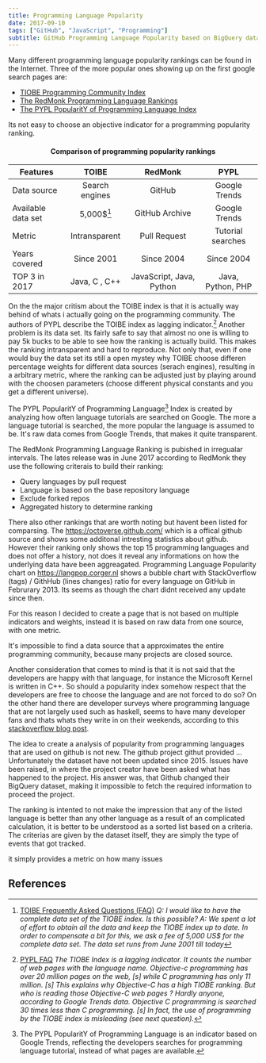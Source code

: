 ```yaml
---
title: Programming Language Popularity
date: 2017-09-10
tags: ["GitHub", "JavaScript", "Programming"]
subtitle: GitHub Programming Language Popularity based on BigQuery data
---
```


Many different programming language popularity rankings can be found in the Internet. Three of the more popular ones showing up on the first google search pages are:

* [TIOBE Programming Community Index](//tiobe.com/tiobe-index/)
* [The RedMonk Programming Language Rankings](//redmonk.com/sogrady/2016/07/20/language-rankings-6-16/)
* [The PYPL PopularitY of Programming Language Index](//pypl.github.io/PYPL.html)

Its not easy to choose an objective indicator for a programming popularity ranking.

#### <center>Comparison of programming popularity rankings</center>

| Features           | TOIBE           | RedMonk                  | PYPL              |
| -------------      | :-------------: | :-------------:          | :-----:           |
| Data source        | Search engines  | GitHub                   | Google Trends     |
| Available data set | 5,000$[^toibe]  | GitHub Archive           | Google Trends     |
| Metric             | Intransparent   | Pull Request             | Tutorial searches |
| Years covered      | Since 2001      | Since 2004               | Since 2004        |
| TOP 3 in 2017      | Java, C , C++   | JavaScript, Java, Python | Java, Python, PHP |

On the the major critism about the TOIBE index is that it is actually way behind of whats i actually going on the programming community. The authors of PYPL describe the TOIBE index as lagging indicator.[^pypldiff] Another problem is its data set. Its fairly safe to say that almost no one is willing to pay 5k bucks to be able to see how the ranking is actually build. This makes the ranking intransparent and hard to reproduce. Not only that, even if one would buy the data set its still a open mystey why TOIBE choose differen percentage weights for different data sources (serach engines), resulting in a arbitrary metric, where the ranking can be adjusted just by playing around with the choosen parameters (choose different physical constants and you get a different universe).

The PYPL PopularitY of Programming Language[^pypl] Index is created by analyzing how often language tutorials are searched on Google. The more a language tutorial is searched, the more popular the language is assumed to be. It's raw data comes from Google Trends, that makes it quite transparent.

The RedMonk Programming Language Ranking is pubished in irregualar intervals. The lates release was in June 2017 according to RedMonk they use the following criterais to build their ranking:

* Query languages by pull request
* Language is based on the base repository language
* Exclude forked repos
* Aggregated history to determine ranking

There also other rankings that are worth noting but havent been listed for comparsing.
The https://octoverse.github.com/ which is a offical github source and shows some additonal intresting statistics about github. However their ranking only shows the top 15 programming languages and does not offer a history, not does it reveal any informations on how the underlying data have been aggreagated. Programming Language Popularity chart on https://langpop.corger.nl shows a bubble chart with StackOverflow (tags) / GithHub (lines changes) ratio for every language on GitHub in Februrary 2013. Its seems as though the chart didnt received any update since then.



For this reason I decided to create a page that is not based on multiple indicators and weights, instead it is based on raw data from one source, with one metric.

It's impossible to find a data source that a approximates the entire programming community, because many projects are closed source.

Another consideration that comes to mind is that it is not said that the developers are happy with that language, for instance the Microsoft Kernel is written in C++. So
should a popularity index somehow respect that the developers are free to choose the language and are not forced to do so? On the other hand there are developer surveys where programming language that are not largely used such as haskell, seems to have many developer fans and thats whats they write in on their weekends, according to this [stackoverflow blog post](https://stackoverflow.blog/2017/02/07/what-programming-languages-weekends/).

The idea to create a analysis of popularity from programming languages that are used on github is not new. The github project githut provided ... 
Unfortunately the dataset have not been updated since 2015. Issues have been raised, in where the project creator have been asked what has happened to the project. His answer was, that Github changed their BigQuery dataset, making it impossible to fetch the required information to proceed the project.

The ranking is intented to not make the impression that any of the listed language is better than any other language as a result of an complicated calculation, it is better to be understood as a sorted list based on a criteria. The criterias are given by the dataset itself, they are simply the type of events that got tracked.

it simply provides a metric on how many issues


## References
[^pypl]: The PYPL PopularitY of Programming Language is an indicator based on Google Trends, reflecting the developers searches for programming language tutorial, instead of what pages are available.
[^toibe]: [TOIBE Frequently Asked Questions (FAQ)](https://www.tiobe.com/tiobe-index/)
*Q: I would like to have the complete data set of the TIOBE index. Is this possible?*
*A: We spent a lot of effort to obtain all the data and keep the TIOBE index up to date. In order to compensate a bit for this, we ask a fee of 5,000 US$ for the complete data set. The data set runs from June 2001 till today*
[^pypldiff]: [PYPL FAQ](http://pypl.github.io/PYPL.html)
*The TIOBE Index is a lagging indicator. It counts the number of web pages with the language name. Objective-c programming has over 20 million pages on the web, [s] while C programming has only 11 million. [s] This explains why Objective-C has a high TIOBE ranking. But who is reading those Objective-C web pages ? Hardly anyone, according to Google Trends data. Objective C programming is searched 30 times less than C programming. [s] In fact, the use of programming by the TIOBE index is misleading (see next question).*


